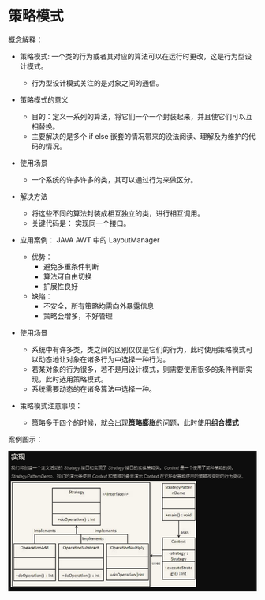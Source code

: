 # 策略模式

概念解释：

- 策略模式: 一个类的行为或者其对应的算法可以在运行时更改，这是行为型设计模式。
  - 行为型设计模式关注的是对象之间的通信。

- 策略模式的意义
  - 目的：定义一系列的算法，将它们一个一个封装起来，并且使它们可以互相替换。
  - 主要解决的是多个 if else 嵌套的情况带来的没法阅读、理解及为维护的代码的情况。

- 使用场景
  - 一个系统的许多许多的类，其可以通过行为来做区分。

- 解决方法
  - 将这些不同的算法封装成相互独立的类，进行相互调用。
  - 关键代码是： 实现同一个接口。

- 应用案例： JAVA AWT 中的 LayoutManager
  - 优势：
    - 避免多重条件判断
    - 算法可自由切换
    - 扩展性良好
  - 缺陷：
    - 不安全，所有策略均需向外暴露信息
    - 策略会增多，不好管理

- 使用场景
  - 系统中有许多类，类之间的区别仅仅是它们的行为，此时使用策略模式可以动态地让对象在诸多行为中选择一种行为。
  - 若某对象的行为很多，若不是用设计模式，则需要使用很多的条件判断实现，此时选用策略模式。
  - 系统需要动态的在诸多算法中选择一种。

- 策略模式注意事项：
  - 策略多于四个的时候，就会出现**策略膨胀**的问题，此时使用**组合模式**

案例图示：

![Index](../images/Strategy%20Pattern.png)
